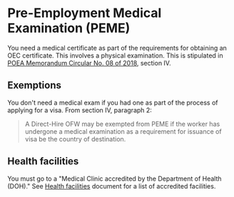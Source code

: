 # Pre-Employment Medical Examination (PEME)

You need a medical certificate as part of the requirements for obtaining an OEC certificate. This involves a physical examination. This is stipulated in [POEA Memorandum Circular No. 08 of 2018](./memorandum_circular_08.md), section IV.

## Exemptions

You don't need a medical exam if you had one as part of the process of applying for a visa. From section IV, paragraph 2:

> A Direct-Hire OFW may be exempted from PEME if the worker has undergone a medical examination as a requirement for issuance of visa be the country of destination.

## Health facilities

You must go to a "Medical Clinic accredited by the Department of Health (DOH)." See [Health facilities](./health_facilities.md) document for a list of accredited facilities.
